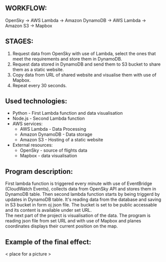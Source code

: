 ## WORKFLOW:
OpenSky -> AWS Lambda -> Amazon DynamoDB -> AWS Lambda -> Amazon S3 -> Mapbox

## STAGES:
1. Request data from OpenSky with use of Lambda, select the ones that meet the requirements and store them in DynamoDB.
2. Request data stored in DynamoDB and send them to S3 bucket to share them as a static website.
3. Copy data from URL of shared website and visualise them with use of Mapbox.
4. Repeat every 30 seconds.

## Used technologies:
- Python - First Lambda function and data visualisation
- Node.js - Second Lambda function
- AWS services:
  - AWS Lambda - Data Processing <!-- (Downloading data, Uploading to DB and Refreshing the json file content) -->
  - Amazon DynamoDB - Data storage <!-- in a Table -->
  - Amazon S3 - Hosting of a static website <!-- containing parameters of flights that meet the requirements (we are looking for flights above Poland) in form of json file -->
- External resources:
  - OpenSky - source of flights data
  - Mapbox -  data visualisation 

## Program description:
First lambda function is triggered every minute with use of EventBridge (CloudWatch Events), collects data from OpenSky API and stores them in DynamoDB table. Then second lambda function starts by being triggerd by updates in DynamoDB table. It's reading data from the database and saving in S3 bucket in form oj json file. The bucket is set to be public accessable and its content is available under set URL.</br>
The next part of the project is visualisation of the data. The program is reading json file from set URL and with use of Mapbox and planes coordinates displays their current position on the map.
  
## Example of the final effect:
< place for a picture >
